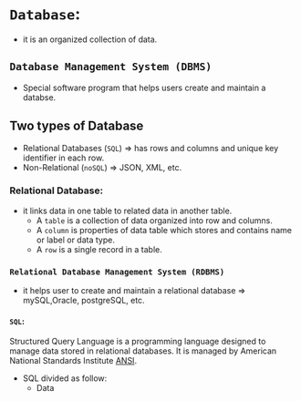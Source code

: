 # `Database`:
   - it is an organized collection of data. 
## `Database Management System (DBMS)`
  - Special software program that helps users create and maintain a databse.
## Two types of Database  
   - Relational Databases (`SQL`) => has rows and columns and unique key identifier in each row.    
   - Non-Relational (`noSQL`) => JSON, XML, etc.
### Relational Database:
+ it links data in one table to related data in another table. 
     - A `table` is a collection of data organized into row and columns.
     - A `column` is properties of data table which stores and contains name or label or data type. 
     - A `row` is a single record in a table. 
### `Relational Database Management System (RDBMS)` 
 + it helps user to create and maintain a relational database => mySQL,Oracle, postgreSQL, etc.
#### `SQL`:
Structured Query Language is a programming language designed to manage data stored in relational databases. It is managed by American National Standards Institute [ANSI](https://www.ansi.org/).


+ SQL divided as follow:
     - Data 
